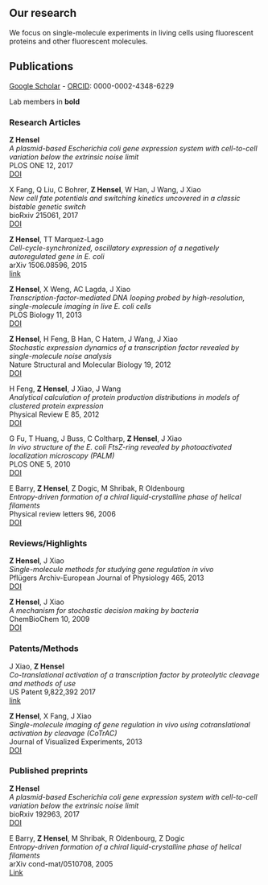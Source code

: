 ## Our research

We focus on single-molecule experiments in living cells using fluorescent proteins and other fluorescent molecules.

## Publications

[Google Scholar](https://scholar.google.com/citations?user=QwsENLQAAAAJ&hl=en) - [ORCID](https://orcid.org/0000-0002-4348-6229): 0000-0002-4348-6229

Lab members in **bold**

### Research Articles

**Z Hensel**\
*A plasmid-based Escherichia coli gene expression system with cell-to-cell variation below the extrinsic noise limit*\
PLOS ONE 12, 2017\
[DOI](https://doi.org/10.1371/journal.pone.0187259)

X Fang, Q Liu, C Bohrer, **Z Hensel**, W Han, J Wang, J Xiao\
*New cell fate potentials and switching kinetics uncovered in a classic bistable genetic switch*\
bioRxiv 215061, 2017\
[DOI](https://doi.org/10.1101/215061)

**Z Hensel**, TT Marquez-Lago\
*Cell-cycle-synchronized, oscillatory expression of a negatively autoregulated gene in E. coli*\
arXiv 1506.08596, 2015\
[link](https://arxiv.org/abs/1506.08596)

**Z Hensel**, X Weng, AC Lagda, J Xiao\
*Transcription-factor-mediated DNA looping probed by high-resolution, single-molecule imaging in live E. coli cells*\
PLOS Biology 11, 2013\
[DOI](https://doi.org/10.1371/journal.pbio.1001591)

**Z Hensel**, H Feng, B Han, C Hatem, J Wang, J Xiao\
*Stochastic expression dynamics of a transcription factor revealed by single-molecule noise analysis*\
Nature Structural and Molecular Biology 19, 2012\
[DOI](https://doi.org/10.1038/nsmb.2336)

H Feng, **Z Hensel**, J Xiao, J Wang\
*Analytical calculation of protein production distributions in models of clustered protein expression*\
Physical Review E 85, 2012\
[DOI](https://doi.org/10.1103/PhysRevE.85.031904)

G Fu, T Huang, J Buss, C Coltharp, **Z Hensel**, J Xiao\
*In vivo structure of the E. coli FtsZ-ring revealed by photoactivated localization microscopy (PALM)*\
PLOS ONE 5, 2010\
[DOI](https://doi.org/10.1371/journal.pone.0012680)

E Barry, **Z Hensel**, Z Dogic, M Shribak, R Oldenbourg\
*Entropy-driven formation of a chiral liquid-crystalline phase of helical filaments*\
Physical review letters 96, 2006\
[DOI](https://doi.org/10.1103/PhysRevLett.96.018305)

### Reviews/Highlights

**Z Hensel**, J Xiao\
*Single-molecule methods for studying gene regulation in vivo*\
Pflügers Archiv-European Journal of Physiology 465, 2013\
[DOI](https://doi.org/10.1007/s00424-013-1243-y)

**Z Hensel**, J Xiao\
*A mechanism for stochastic decision making by bacteria*\
ChemBioChem 10, 2009\
[DOI](https://doi.org/10.1002/cbic.200800824)

### Patents/Methods

J Xiao, **Z Hensel**\
*Co-translational activation of a transcription factor by proteolytic cleavage and methods of use*\
US Patent 9,822,392 2017\
[link](https://patents.google.com/patent/US9822392B2/en)

**Z Hensel**, X Fang, J Xiao\
*Single-molecule imaging of gene regulation in vivo using cotranslational activation by cleavage (CoTrAC)*\
Journal of Visualized Experiments, 2013\
[DOI](https://doi.org/10.3791/50042)

### Published preprints

**Z Hensel**\
*A plasmid-based Escherichia coli gene expression system with cell-to-cell variation below the extrinsic noise limit*\
bioRxiv 192963, 2017\
[DOI](https://doi.org/10.1101/192963)

E Barry, **Z Hensel**, M Shribak, R Oldenbourg, Z Dogic\
*Entropy-driven formation of a chiral liquid-crystalline phase of helical filaments*\
arXiv cond-mat/0510708, 2005\
[Link](https://arxiv.org/abs/cond-mat/0510708)
